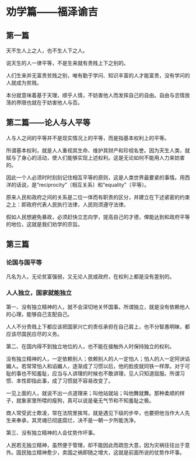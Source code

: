 # 劝学篇——福泽谕吉



## 第一篇

天不生人上之人，也不生人下之人。

说天生的人一律平等，不是生来就有贵贱上下之别的。

人们生来并无富贵贫贱之别，唯有勤于学问、知识丰富的人才能富贵，没有学问的人就成为贫贱。

本分就意味着基于天理，顺乎人情，不妨害他人而发挥自己的自由。自由与恣情放荡的界限也就在于妨害他人与否。



## 第二篇——论人与人平等

人与人之间的平等并不是现实情况上的平等，而是指基本权利上的平等。

所谓基本权利，就是人人重视其生命、维护其财产和珍视名誉。因为天生人类，就赋与了身心的活动，使人们能够实现上述权利。这是无论如何不能用人力来妨害的。

因此一个人必须时时刻刻记住相互平等的原则，这是人类世界最要紧的事情。用西洋的话说，是“reciprocity”〔相互关系〕和“equality”〔平等〕。

原来人民和政府之间的关系是二位一体而有职责的区分，并建立在下述紧密的约束之上：即政府代表人民执行法律，人民则须遵守法律。

假如人民想避免暴政，必须赶快立志向学，提高自己的才德，俾能达到和政府平等的地位，这就是我们劝学的宗旨。



## 第三篇

### 论国与国平等

凡名为人，无论贫富强弱，又无论人民或政府，在权利上都是没有差别的。

### 人人独立，国家就能独立

第一、没有独立精神的人，就不会深切地关怀国事。所谓独立，就是没有依赖他人的心理，能够自己支配自己。

人人不分贵贱上下都应该把国家兴亡的责任承担在自己肩上，也不分智愚明昧，都应该尽国民应尽的义务。 

第二、在国内得不到独立地位的人，也不能在接触外人时保持独立的权利。

没有独立精神的人，一定依赖别人；依赖别人的人一定怕人；怕人的人一定阿谀谄媚人。若常常怕人和谄媚人，逐渐成了习惯以后，他的脸皮就同铁一样厚。对于可耻的事也不知羞耻，应当与人讲理的时候也不敢讲理，见人只知道屈服。所谓习惯、本性即指此事，成了习惯就不容易改变了。

一见上面的人，就说不出一点道理来；叫他站就站；叫他舞就舞。那种柔顺的样子，就象家里所喂的瘦狗，真可以说是毫无气节和不知羞耻之极。

商人常受武士欺凌，常在法院里挨骂，就是遇见下级的步卒，也要把他当作大人先生来奉承，其灵魂已彻底腐烂，决不是一朝一夕所能洗净。

第三、没有独立精神的人会仗势作坏事。

人民若无独立精神，虽然便于管理，却不能因此而疏忽大意，因为灾祸往往出于意外。国民独立精神愈少，卖国之祸即随之增大，这就是前面所说的仗势作坏事。

